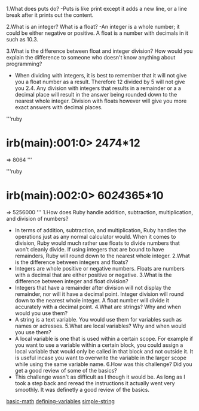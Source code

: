 1.What does puts do?
  -Puts is like print except it adds a new line, or a line break after it prints out the content.

2.What is an integer? What is a float?
  -An integer is a whole number; it could be either negative or positive. A float is a number with decimals in it such as 10.3.

3.What is the difference between float and integer division? How would you explain the difference to someone who doesn't know anything about programming?
  - When dividing with integers, it is best to remember that it will not give you a float number as a result. Therefore 12 divided by 5 will not give you 2.4. Any division with integers that results in a remainder or a a decimal place will result in the answer being rounded down to the nearest whole integer. Division with floats however will give you more exact answers with decimal places.

  '''ruby
# irb(main):001:0> 24*7*4*12
  => 8064
  '''

  '''ruby
# irb(main):002:0> 60*24*365*10
=> 5256000
  '''
1.How does Ruby handle addition, subtraction, multiplication, and division of numbers?
- In terms of addition, subtraction, and multiplication, Ruby handles the operations just as any normal calculator would. When it comes to division, Ruby would much rather use floats to divide numbers that won't cleanly divide. If using integers that are bound to have remainders, Ruby will round down to the nearest whole integer.
2.What is the difference between integers and floats?
- Integers are whole positive or negative numbers. Floats are numbers with a decimal that are either positive or negative.
3.What is the difference between integer and float division?
- Integers that have a remainder after division will not display the remainder, nor will it have a decimal point. Integer division will round down to the nearest whole integer. A float number will divide it accurately with a decimal point.
4.What are strings? Why and when would you use them?
- A string is a text variable. You would use them for variables such as names or adresses.
5.What are local variables? Why and when would you use them?
- A local variable is one that is used within a certain scope. For example if you want to use a variable within a certain block, you could assign a local variable that would only be called in that block and not outside it. It is useful incase you want to overwrite the variable in the larger scope while using the same variable name.
6.How was this challenge? Did you get a good review of some of the basics?
- This challenge wasn't as difficult as I though it would be. As long as I took a step back and reread the instructions it actually went very smoothly. It was definetly a good review of the basics.

[basic-math](basic-math.rb)
[defining-variables](defining-variables.rb)
[simple-string](simple-string.rb)